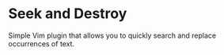 # Seek and Destroy

Simple Vim plugin that allows you to quickly search and replace occurrences of
text.

